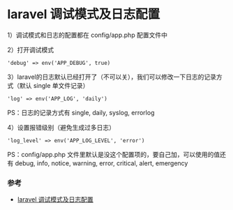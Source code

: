 
# laravel 调试模式及日志配置

1）调试模式和日志的配置都在 config/app.php 配置文件中

2）打开调试模式

    'debug' => env('APP_DEBUG', true)


3）laravel的日志默认已经打开了（不可以关），我们可以修改一下日志的记录方式（默认 single 单文件记录）

    'log' => env('APP_LOG', 'daily')
PS：日志的记录方式有 single, daily, syslog, errorlog



4）设置报错级别（避免生成过多日志）

    'log_level' => env('APP_LOG_LEVEL', 'error')
PS：config/app.php 文件里默认是没这个配置项的，要自己加，可以使用的值还有 debug, info, notice, warning, error, critical, alert, emergency



### 参考
* [laravel 调试模式及日志配置](https://www.cnblogs.com/tujia/p/6222869.html])